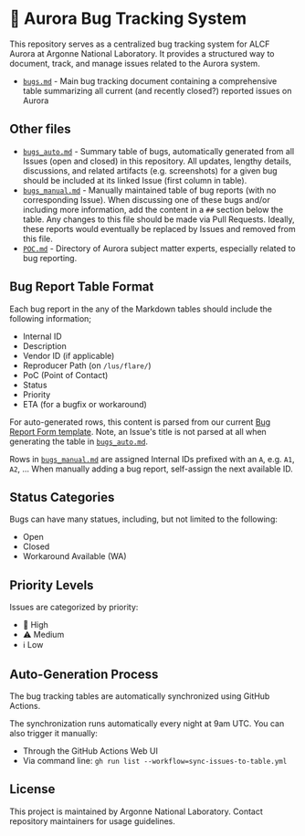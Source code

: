 # :bug: Aurora Bug Tracking System

This repository serves as a centralized bug tracking system for ALCF Aurora at Argonne National Laboratory. It provides a structured way to document, track, and manage issues related to the Aurora system.

- [`bugs.md`](bugs.md) - Main bug tracking document containing a comprehensive table summarizing all current (and recently closed?) reported issues on Aurora

## Other files

- [`bugs_auto.md`](bugs_auto.md) - Summary table of bugs, automatically generated from all Issues (open and closed) in this repository. All updates, lengthy details, discussions, and related artifacts (e.g. screenshots) for a given bug should be included at its linked Issue (first column in table).
- [`bugs_manual.md`](bugs_manual.md) - Manually maintained table of bug reports (with no corresponding Issue). When discussing one of these bugs and/or including more information, add the content in a `##` section below the table. Any changes to this file should be made via Pull Requests. Ideally, these reports would eventually be replaced by Issues and removed from this file. 
- [`POC.md`](POC.md) - Directory of Aurora subject matter experts, especially related to bug reporting.

## Bug Report Table Format

Each bug report in the any of the Markdown tables should include the following information; 
- Internal ID
- Description
- Vendor ID (if applicable)
- Reproducer Path (on `/lus/flare/`)
- PoC (Point of Contact)
- Status
- Priority
- ETA (for a bugfix or workaround)

For auto-generated rows, this content is parsed from our current [Bug Report Form template](https://github.com/argonne-lcf/AuroraBugTracking-test/issues/new?template=BugReportForm.yaml). Note, an Issue's title is not parsed at all when generating the table in [`bugs_auto.md`](bugs_auto.md). 

Rows in [`bugs_manual.md`](bugs_manual.md) are assigned Internal IDs prefixed with an `A`, e.g. `A1`, `A2`, ... When manually adding a bug report, self-assign the next available ID.

## Status Categories

Bugs can have many statues, including, but not limited to the following:
- Open
- Closed
- Workaround Available (WA)

## Priority Levels

Issues are categorized by priority:
- :rotating_light: High
- :warning: Medium
- :information_source: Low

## Auto-Generation Process

The bug tracking tables are automatically synchronized using GitHub Actions. 

<!-- The process works as follows:

1. A GitHub Action parses all open and closed Issues in the repository
2. Generates a formatted table from the Issues
3. Merges this with the manually-curated table in [`bugs_manual.md`](bugs_manual.md)
4. Updates [`bugs.md`](bugs.md) with the combined results
--> 

The synchronization runs automatically every night at 9am UTC. You can also trigger it manually:
- Through the GitHub Actions Web UI
- Via command line: `gh run list --workflow=sync-issues-to-table.yml`

## License

This project is maintained by Argonne National Laboratory. Contact repository maintainers for usage guidelines.
